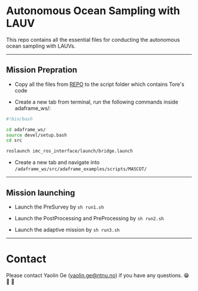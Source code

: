 # Autonomous Ocean Sampling with LAUV

This repo contains all the essential files for conducting the autonomous ocean sampling with LAUVs.

---

## Mission Prepration
- Copy all the files from [REPO](https://github.com/MASCOT-NTNU/Missions/tree/master/Adaptive_script/Porto/Onboard) to the script folder which contains Tore's code

<!-- - Next run `Config.sh` to configure the essential paths -->
- Create a new tab from terminal, run the following commands inside adaframe_ws/:
```bash
#!bin/bash

cd adaframe_ws/
source devel/setup.bash
cd src

roslaunch imc_ros_interface/launch/bridge.launch
```
- Create a new tab and navigate into `/adaframe_ws/src/adaframe_examples/scripts/MASCOT/`

---

## Mission launching

- Launch the PreSurvey by `sh run1.sh`

- Launch the PostProcessing and PreProcessing by `sh run2.sh`

- Launch the adaptive mission by `sh run3.sh`


<!-- - If the mission is aborted due to some reasons such as boat traffic or high waves etc., then one can run `sh run_resume.sh` to continue with the mission without starting from the beginning. -->


---

# Contact

Please contact Yaolin Ge (yaolin.ge@ntnu.no) if you have any questions. 😁 🤔 🤘
